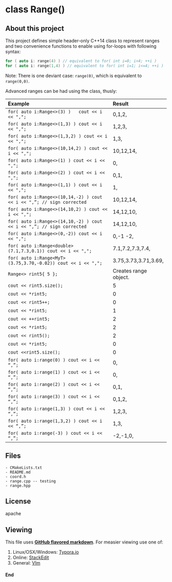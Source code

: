 # class Range<T>()

About this project
--------------------

This project defines simple header-only C++14 class to represent ranges and two convenience functions to enable using for-loops with following syntax:

```c++
for ( auto i: range(4) ) // equivalent to for( int i=0; i<4; ++i )
for ( auto i: range(1,4) ) // equivalent to for( int i=1; i<=4; ++i )
```

Note: There is one deviant case: `range(0)`, which is equivalent to `range(0,0)`.

Advanced ranges can be had using the class, thusly:

| Example                                                                 | Result                |
| :---------------------------------------------------------------------- | :-------------------- |
| `for( auto i:Range<>(3) )   cout << i << ",";`                          | 0,1,2,                |
| `for( auto i:Range<>(1,3) ) cout << i << ",";`                          | 1,2,3,                |
| `for( auto i:Range<>(1,3,2) ) cout << i << ",";`                        | 1,3,                  |
| `for( auto i:Range<>(10,14,2) ) cout << i << ",";`                      | 10,12,14,             |
| `for( auto i:Range<>(1) ) cout << i << ",";`                            | 0,                    |
| `for( auto i:Range<>(2) ) cout << i << ",";`                            | 0,1,                  |
| `for( auto i:Range<>(1,1) ) cout << i << ",";`                          | 1,                    |
| `for( auto i:Range<>(10,14,-2) ) cout << i << ",”; // sign corrected`   | 10,12,14,             |
| `for( auto i:Range<>(14,10,2) ) cout << i << ",";`                      | 14,12,10,             |
| `for( auto i:Range<>(14,10,-2) ) cout << i << ",”; // sign corrected`   | 14,12,10,             |
| `for( auto i:Range<>(0,-2)) cout << i << ",";`                          | 0,-1 -2,              |
| `for( auto i:Range<double>(7.1,7.3,0.1)) cout << i << ",";`             | 7.1,7.2,7.3,7.4,      |
| `for( auto i:Range<MyT>(3.75,3.70,-0.02)) cout << i << ",";`            | 3.75,3.73,3.71,3.69,  |
| `Range<> rint5{ 5 };`                                                   | Creates range object. |
| `cout << rint5.size();`                                                 | 5                     |
| `cout << *rint5;`                                                       | 0                     |
| `cout << rint5++;`                                                      | 0                     |
| `cout << *rint5;`                                                       | 1                     |
| `cout << ++rint5;`                                                      | 2                     |
| `cout << *rint5;`                                                       | 2                     |
| `cout << rint5();`                                                      | 2                     |
| `cout << *rint5;`                                                       | 0                     |
| `cout <<rint5.size();`                                                  | 0                     |
| `for( auto i:range(0) ) cout << i << “,”;`                              | 0,                    |
| `for( auto i:range(1) ) cout << i << “,”;`                              | 0,                    |
| `for( auto i:range(2) ) cout << i << “,”;`                              | 0,1,                  |
| `for( auto i:range(3) ) cout << i << “,”;`                              | 0,1,2,                |
| `for( auto i:range(1,3) ) cout << i << “,”;`                            | 1,2,3,                |
| `for( auto i:range(1,3,2) ) cout << i << “,”;`                          | 1,3,                  |
| `for( auto i:range(-3) ) cout << i << “,”;`                             | -2,-1,0,              |

Files
-----

```
- CMakeLists.txt
- README.md
- coord.h
- range.cpp -- testing
- range.hpp
```

## License

apache

Viewing
-------

This file uses [**GitHub flavored markdown**](https://github.github.com/gfm/). For measier viewing use one of:
1. Linux/OSX/Windows: [Typora.io](https://typora.io)
2. Online: [StackEdit](https://stackedit.io/editor)
3. General: [VIm](http://www.vim.org)

#### End
